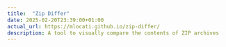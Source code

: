 ```yaml
---
title:  "Zip Differ"
date: 2025-02-20T23:39:00+01:00
actual_url: https://mlocati.github.io/zip-differ/
description: A tool to visually compare the contents of ZIP archives
---
```


